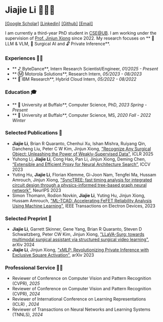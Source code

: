 # Jiajie Li 🚀🚀🚀

[[Google Scholar]](https://scholar.google.com/citations?user=oMCzOmoAAAAJ&hl=en)
[[Linkedin]](https://www.linkedin.com/in/li-jia-jie/)
[[Github]](https://github.com/ntlm1686)
[[Email]](mailto:x@jiajie.li)

I am currently a third-year PhD student in [CSE@UB](https://engineering.buffalo.edu/computer-science-engineering.html). I am working under the supervision of [Prof. Jinjun Xiong](https://www.xlab-ub.com/) since 2022. My research focuses on ** 🤖 LLM & VLM, 🔪 Surgical AI and 🔓 Private Inference**.

<!-- - [Open source](https://github.com/utterance). 🙌
- No tracking, no ads, always free. 📡🚫
- No lock-in. All data stored in GitHub issues. 🔓
- Styled with [Primer](http://primer.style), the css toolkit that powers GitHub. 💅
- Dark theme. 🌘
- Lightweight. Vanilla TypeScript. No font downloads, JavaScript frameworks or polyfills for evergreen browsers. 🐦🌲 -->

### Experiences 👷🏼

- ** ♪  ByteDance**, Intern Research Scientist/Engineer, *01/2025 - Present*
- ** Ⓜ Motorola Solutions**, Research Intern, *05/2023 - 08/2023*
- ** 🐝 IBM Research**, Hybrid Cloud Intern, *05/2022 - 08/2022*

### Education 🎓

- ** 🦬 University at Buffalo**, Computer Science, PhD, *2023 Spring - Present*
- ** 🦬 University at Buffalo**, Computer Science, MS, *2020 Fall - 2022 Winter*

### Selected Publications 📄

- **Jiajie Li**, Brian R Quaranto, Chenhui Xu, Ishan Mishra, Ruiyang Qin, Dancheng Liu, Peter C W Kim, Jinjun Xiong, ["Recognize Any Surgical Object: Unleashing the Power of Weakly-Supervised Data"](https://openreview.net/pdf?id=iuxaCU3DI7), ICLR 2025
- Yuhong Li, **Jiajie Li**, Cong Hao, Pan Li, Jinjun Xiong, Deming Chen, [“Extensible and Efficient Proxy for Neural Architecture Search”](https://openaccess.thecvf.com/content/ICCV2023/papers/Li_Extensible_and_Efficient_Proxy_for_Neural_Architecture_Search_ICCV_2023_paper.pdf), ICCV 2023
- Yuting Hu, **Jiajie Li**, Florian Klemme, Gi-Joon Nam, Tengfei Ma, Hussam Amrouch, Jinjun Xiong, ["SyncTREE: fast timing analysis for integrated circuit design through a physics-informed tree-based graph neural network"](https://proceedings.neurips.cc/paper_files/paper/2023/file/435e8fbbfc2c6072d4f3a5cb6e56a39a-Paper-Conference.pdf), NeurIPS 2023
- Simon Thomann, Rodion Novkin, **Jiajie Li**, Yuting Hu, Jinjun Xiong, Hussam Amrouch, ["ML-TCAD: Accelerating FeFET Reliability Analysis Using Machine Learning"](https://ieeexplore.ieee.org/document/10345547), IEEE Transactions on Electron Devices, 2023

### Selected Preprint 📜

- **Jiajie Li**, Garrett Skinner, Gene Yang, Brian R Quaranto, Steven D Schwaitzberg, Peter CW Kim, Jinjun Xiong, ["LLaVA-Surg: towards multimodal surgical assistant via structured surgical video learning"](https://arxiv.org/abs/2408.07981), arXiv 2024
- **Jiajie Li**, Jinjun Xiong, ["xMLP: Revolutionizing Private Inference with Exclusive Square Activation"](https://arxiv.org/pdf/2403.08024), arXiv 2023


### Professional Service 👨‍💻

- Reviewer of Conference on Computer Vision and Pattern Recognition (CVPR), *2025*
- Reviewer of Conference on Computer Vision and Pattern Recognition (CVPR), *2024*
- Reviewer of International Conference on Learning Representations (ICLR) , *2024*
- Reviewer of Transactions on Neural Networks and Learning Systems (TNNLS), *2024*
